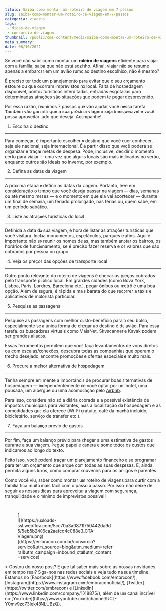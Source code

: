 ```yaml
---
titulo: Saiba como montar um roteiro de viagem em 7 passos
slug: saiba-como-montar-um-roteiro-de-viagem-em-7-passos
categoria: viagens
tags:
 - dicas-de-viagem
 - consorcio-de-viagem
thumbnail: /public/cms-content/media/saiba-como-montar-um-roteiro-de-viagem-em-7-passos.jpeg
meta_summary: 
date: 06/10/2021
---
```

Se você não sabe como montar um **roteiro de viagens** eficiente para viajar com a família, saiba que não está sozinho. Afinal, viajar não se resume apenas a embarcar em um avião rumo ao destino escolhido, não é mesmo?

É preciso ter todo um planejamento para evitar que o seu orçamento estoure ou que ocorram imprevistos no local. Falta de hospedagem disponível, pontos turísticos interditados, entradas esgotadas para determinadas atrações são situações que podem te pegar desprevenido.

Por essa razão, reunimos 7 passos que vão ajudar você nessa tarefa. Também vão garantir que a sua próxima viagem seja inesquecível e você possa aproveitar tudo que deseja. Acompanhe!

1. Escolha o destino
--------------------

Para começar, é importante escolher o destino que você quer conhecer, seja ele nacional, seja internacional. É a partir disso que você poderá se organizar e traçar metas de despesa. Pode, inclusive, decidir o momento certo para viajar — uma vez que alguns locais são mais indicados no verão, enquanto outros são ideais no inverno, por exemplo.

2. Defina as datas da viagem
----------------------------

A próxima etapa é definir as datas da viagem. Portanto, leve em consideração o tempo que você deseja passar na viagem — dias, semanas ou até mesmo meses — e o momento em que ela vai acontecer — durante um final de semana, um feriado prolongado, nas férias ou, quem sabe, em um período sabático.

3. Liste as atrações turísticas do local
----------------------------------------

Definida a data da sua viagem, é hora de listar as atrações turísticas que você visitará. Inclua monumentos, espetáculos, parques e afins. Aqui é importante não só reunir os nomes delas, mas também anotar os bairros, os horários de funcionamento, se é preciso fazer reserva e os valores que são cobrados por pessoa ou grupo.

4. Veja os preços das opções de transporte local
------------------------------------------------

Outro ponto relevante do roteiro de viagens é checar os preços cobrados pelo transporte público local. Em grandes cidades (como Nova York, Lisboa, Paris, Londres, Barcelona etc.), pegar ônibus ou metrô é uma boa opção. Além de segura, é rápida e mais barata do que recorrer a táxis e aplicativos de motorista particular.

5. Pesquise as passagens
------------------------

Pesquise as passagens com melhor custo-benefício para o seu bolso, especialmente se a única forma de chegar ao destino é de avião. Para essa tarefa, os buscadores virtuais como [ViajaNet](https://www.viajanet.com.br/), [Skyscanner](https://www.skyscanner.com.br) e [Kayak](https://www.kayak.com.br/) podem ser grandes aliados.

Essas ferramentas permitem que você faça levantamentos de voos diretos ou com escalas/conexões, descubra todas as companhias que operam o trecho desejado, encontre promoções e ofertas especiais e muito mais.

6. Procure a melhor alternativa de hospedagem
---------------------------------------------

Tenha sempre em mente a importância de procurar boas alternativas de hospedagem — independentemente de você optar por um hotel, uma pousada, um albergue ou uma acomodação pelo [Airbnb](https://www.airbnb.com.br/).

Para isso, considere não só a diária cobrada e a possível existência de impostos municipais para visitantes, mas a localização da hospedagem e as comodidades que ela oferece (Wi-Fi gratuito, café da manhã incluído, bicicletário, serviço de transfer etc.).

7. Faça um balanço prévio de gastos
-----------------------------------

Por fim, faça um balanço prévio para chegar a uma estimativa de gastos durante a sua viagem. Pegue papel e caneta e some todos os custos que indicamos ao longo do texto.

Feito isso, você poderá traçar um planejamento financeiro e se programar para ter um orçamento que arque com todas as suas despesas. E, ainda, permita alguns luxos, como comprar souvenirs para os amigos e parentes.

Como você viu, saber como montar um roteiro de viagens para curtir com a família fica muito mais fácil com o passo a passo. Por isso, não deixe de seguir as nossas dicas para aproveitar a viagem com segurança, tranquilidade e o mínimo de imprevistos possível!

‍

<figure class="w-richtext-figure-type-image w-richtext-align-center" style="max-width:310px">[<div>![](https://uploads-ssl.webflow.com/5cc70a3a0871f750442da9d5/5eb5b2406ca2aefcd4c088e3_CTA-Viagem.png)</div>](https://embracon.com.br/consorcio?servico&utm_source=blog&utm_medium=referral&utm_campaign=inbound_cta&utm_content=servicos)</figure>> Gostou do nosso post? E que tal saber mais sobre as nossas novidades em tempo real? Siga-nos nas redes sociais e veja tudo na sua timeline. Estamos no [Facebook](https://www.facebook.com/embracon/), [Instagram](https://www.instagram.com/embraconoficial/), [Twitter](https://twitter.com/embracon) e [LinkedIn](https://www.linkedin.com/company/1018875/), além de um canal incrível no [YouTube](https://www.youtube.com/channel/UCL-Y0mv9zc73Iek48NLUBzQ).

‍
